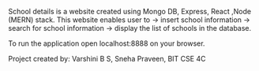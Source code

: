 
School details is a website created using Mongo DB, Express, React ,Node (MERN) stack.
 This website enables user to
-> insert school information
-> search for school information
-> display the list of schools in the database.

To run the application open localhost:8888 on your browser.

Project created by:
Varshini B S,
Sneha Praveen,
BIT CSE 4C
